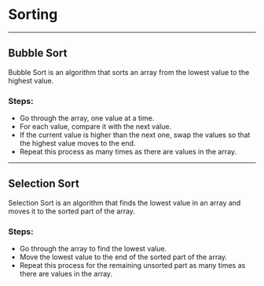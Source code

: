 # Sorting
---
## Bubble Sort


Bubble Sort is an algorithm that sorts an array from the lowest value to the highest value.

### Steps:
- Go through the array, one value at a time.
- For each value, compare it with the next value.
- If the current value is higher than the next one, swap the values so that the highest value moves to the end.
- Repeat this process as many times as there are values in the array.

---

## Selection Sort


Selection Sort is an algorithm that finds the lowest value in an array and moves it to the sorted part of the array.

### Steps:
- Go through the array to find the lowest value.
- Move the lowest value to the end of the sorted part of the array.
- Repeat this process for the remaining unsorted part as many times as there are values in the array.
